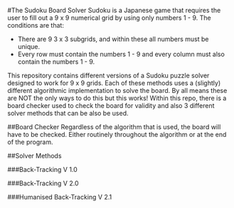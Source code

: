 #The Sudoku Board Solver
Sudoku is a Japanese game that requires the user to fill out a 9 x 9 numerical grid by using only numbers 1 - 9. The conditions are that:
* There are 9 3 x 3 subgrids, and within these all numbers must be unique.
* Every row must contain the numbers 1 - 9 and every column must also contain the numbers 1 - 9.

This repository contains different versions of a Sudoku puzzle solver designed to work for 9 x 9 grids. Each of these methods uses a (slightly) different algorithmic implementation to solve the board. By all means these are NOT the only ways to do this but this works! Within this repo, there is a board checker used to check the board for validity and also 3 different solver methods that can be also be used.

##Board Checker
Regardless of the algorithm that is used, the board will have to be checked. Either routinely throughout the algorithm or at the end of the program.  

##Solver Methods

###Back-Tracking V 1.0

###Back-Tracking V 2.0

###Humanised Back-Tracking V 2.1






